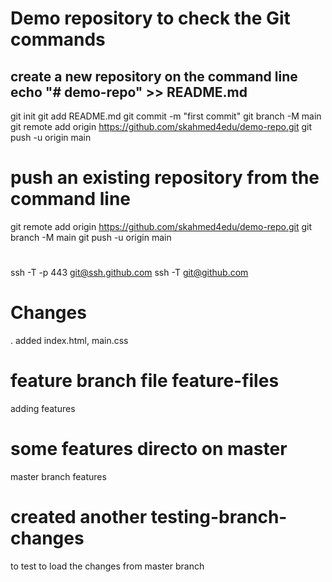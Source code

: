 # Demo repository to check the Git commands

## create a new repository on the command line echo "# demo-repo" >> README.md

git init
git add README.md
git commit -m "first commit"
git branch -M main
git remote add origin https://github.com/skahmed4edu/demo-repo.git
git push -u origin main

# push an existing repository from the command line
git remote add origin https://github.com/skahmed4edu/demo-repo.git
git branch -M main
git push -u origin main 


# 
ssh -T -p 443 git@ssh.github.com
ssh -T git@github.com

# Changes
. added index.html, main.css


# feature branch file feature-files
adding features

# some features directo on master
master branch features



# created another testing-branch-changes
to test to load the changes from master branch
